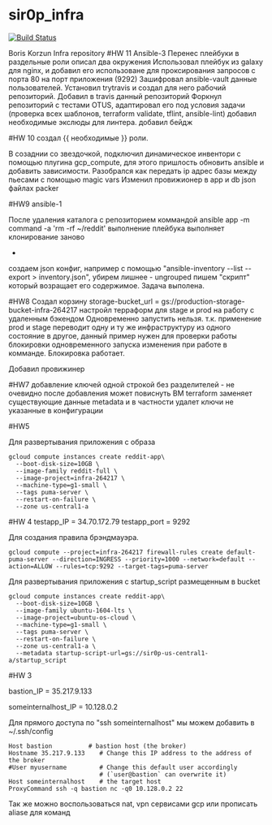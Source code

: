# sir0p_infra

[![Build Status](https://travis-ci.com/Otus-DevOps-2019-11/sir0p_infra.svg?branch=master)](https://travis-ci.com/Otus-DevOps-2019-11/sir0p_infra)

Boris Korzun Infra repository
#HW 11 Ansible-3
Перенес плейбуки в раздельные роли
описал два окружения
Использовал плейбук из galaxy для nginx, и добавил его использоване для проксирования запросов с порта 80 на порт приложения (9292)
Зашифровал ansible-vault данные пользователей.
Установил trytravis и создал для него рабочий репозиторий.
Добавил в travis данный репозиторий
Форкнул репозиторий с тестами OTUS, адаптировал его под условия задачи (проверка всех шаблонов, terraform validate, tflint, ansible-lint)
добавил необходимые экслюды для линтера.
добавил бейдж

#HW 10
создал {{ необходимые }} роли.

В созаднии со звездочкой, подключил динамическое инвентори с помощью плугина gcp_compute, для этого пришлость обновить ansible и добавить зависимости.
Разобрался как передать ip адрес базы между пьесами с помощью magic vars
Изменил провижионер в app и db json файлах packer




#HW9 ansible-1

После удаления каталога с репозиторием коммандой ansible app -m command -a 'rm -rf
~/reddit'
выполнение плейбука выполняет клонирование заново

*
создаем json конфиг, например с помощью "ansible-inventory  --list --export > inventory.json", убирем лишнее - ungrouped
пишем "скрипт" который возращает его содержимое.
Задача выполена.



#HW8
Создал корзину storage-bucket_url = gs://production-storage-bucket-infra-264217
настройл терраформ для stage и prod на работу с удаленным бэкендом
Одновременно запустить нельзя. т.к. применение prod и stage переводит одну и ту же инфраструктуру из одного состояние в другое,
данный пример нужен для проверки работы блокировки одновременного запуска изменения при работе в комманде.
Блокировка работает.

Добавил провижинер




#HW7
добавление ключей одной строкой без разделителей - не очевидно
после добавления может повиснуть ВМ
terraform заменяет существующие данные metadata и в частности удалет ключи не указанные в конфигурации


#HW5

Для развертывания приложения с образа
```
gcloud compute instances create reddit-app\
  --boot-disk-size=10GB \
  --image-family reddit-full \
  --image-project=infra-264217 \
  --machine-type=g1-small \
  --tags puma-server \
  --restart-on-failure \
  --zone us-central1-a
```

#HW 4
testapp_IP = 34.70.172.79
testapp_port = 9292


Для создания правила брэндмауэра.
```
gcloud compute --project=infra-264217 firewall-rules create default-puma-server --direction=INGRESS --priority=1000 --network=default --action=ALLOW --rules=tcp:9292 --target-tags=puma-server
```
Для развертывания приложения с startup_script размещенным в bucket
```
gcloud compute instances create reddit-app\
  --boot-disk-size=10GB \
  --image-family ubuntu-1604-lts \
  --image-project=ubuntu-os-cloud \
  --machine-type=g1-small \
  --tags puma-server \
  --restart-on-failure \
  --zone us-central1-a \
  --metadata startup-script-url=gs://sir0p-us-central1-a/startup_script
```


#HW 3

bastion_IP = 35.217.9.133

someinternalhost_IP = 10.128.0.2


Для прямого доступа по "ssh someinternalhost" мы можем добавить в
~/.ssh/config
```
Host bastion          # bastion host (the broker)
Hostname 35.217.9.133    # Change this IP address to the address of the broker
#User myusername         # Change this default user accordingly
                         # (`user@bastion` can overwrite it)
Host someinternalhost    # the target host
ProxyCommand ssh -q bastion nc -q0 10.128.0.2 22
```
Так же можно воспользоваться nat, vpn сервисами gcp или прописать aliase для команд
